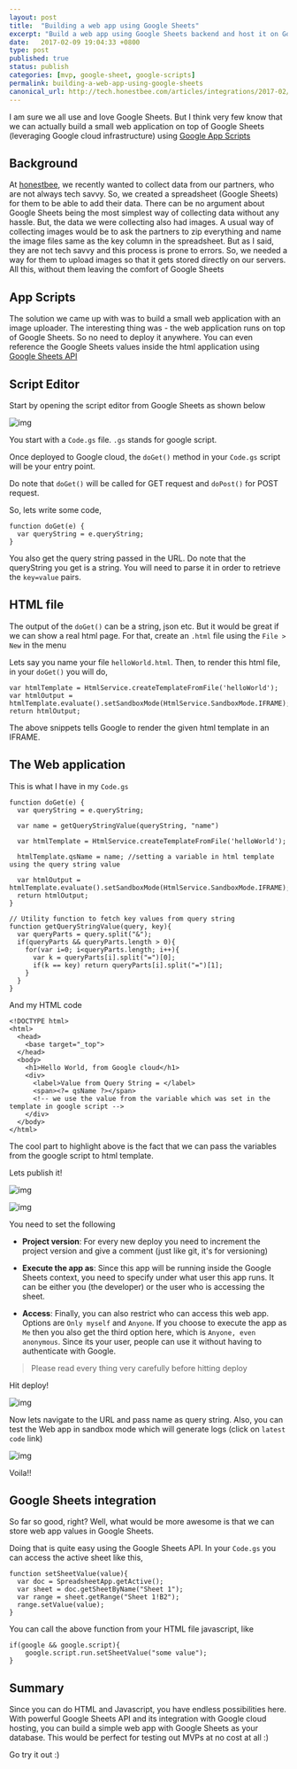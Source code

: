 ```yaml
---
layout: post
title:  "Building a web app using Google Sheets"
excerpt: "Build a web app using Google Sheets backend and host it on Google cloud infrastructure for free"
date:   2017-02-09 19:04:33 +0800
type: post
published: true
status: publish
categories: [mvp, google-sheet, google-scripts]
permalink: building-a-web-app-using-google-sheets
canonical_url: http://tech.honestbee.com/articles/integrations/2017-02/building-web-app-using-google-sheet
---
```


I am sure we all use and love Google Sheets. But I think very few know that we can actually build a small web application on top of Google Sheets (leveraging Google cloud infrastructure) using [Google App Scripts](https://developers.google.com/apps-script/)

## Background

At [honestbee](https://honestbee.sg), we recently wanted to collect data from our partners, who are not always tech savvy. So, we created a spreadsheet (Google Sheets) for them to be able to add their data. There can be no argument about Google Sheets being the most simplest way of collecting data without any hassle. But, the data we were collecting also had images. A usual way of collecting images would be to ask the partners to zip everything and name the image files same as the key column in the spreadsheet. But as I said, they are not tech savvy and this process is prone to errors. So, we needed a way for them to upload images so that it gets stored directly on our servers. All this, without them leaving the comfort of Google Sheets

## App Scripts

The solution we came up with was to build a small web application with an image uploader. The interesting thing was - the web application runs on top of Google Sheets. So no need to deploy it anywhere. You can even reference the Google Sheets values inside the html application using [Google Sheets API](https://developers.google.com/sheets/)

## Script Editor

Start by opening the script editor from Google Sheets as shown below

![img](/assets/post-images/20170207/script_editor.png)

You start with a `Code.gs` file. `.gs` stands for google script.

Once deployed to Google cloud, the `doGet()` method in your `Code.gs` script will be your entry point.

Do note that `doGet()` will be called for GET request and `doPost()` for POST request.

So, lets write some code,

```
function doGet(e) {
  var queryString = e.queryString;
}
```
You also get the query string passed in the URL. Do note that the queryString you get is a string. You will need to parse it in order to retrieve the `key=value` pairs.

## HTML file

The output of the `doGet()` can be a string, json etc. But it would be great if we can show a real html page. For that, create an `.html` file using the `File > New` in the menu

Lets say you name your file `helloWorld.html`. Then, to render this html file, in your `doGet()` you will do,

```
var htmlTemplate = HtmlService.createTemplateFromFile('helloWorld');
var htmlOutput = htmlTemplate.evaluate().setSandboxMode(HtmlService.SandboxMode.IFRAME);
return htmlOutput;
```

The above snippets tells Google to render the given html template in an IFRAME.

## The Web application

This is what I have in my `Code.gs`

```
function doGet(e) {
  var queryString = e.queryString;

  var name = getQueryStringValue(queryString, "name")

  var htmlTemplate = HtmlService.createTemplateFromFile('helloWorld');

  htmlTemplate.qsName = name; //setting a variable in html template using the query string value

  var htmlOutput = htmlTemplate.evaluate().setSandboxMode(HtmlService.SandboxMode.IFRAME);
  return htmlOutput;
}

// Utility function to fetch key values from query string
function getQueryStringValue(query, key){
  var queryParts = query.split("&");
  if(queryParts && queryParts.length > 0){
    for(var i=0; i<queryParts.length; i++){
      var k = queryParts[i].split("=")[0];
      if(k == key) return queryParts[i].split("=")[1];
    }
  }
}
```

And my HTML code

```
<!DOCTYPE html>
<html>
  <head>
    <base target="_top">
  </head>
  <body>
    <h1>Hello World, from Google cloud</h1>
    <div>
      <label>Value from Query String = </label>
      <span><?= qsName ?></span>
      <!-- we use the value from the variable which was set in the template in google script -->
    </div>
  </body>
</html>
```

The cool part to highlight above is the fact that we can pass the variables from the google script to html template.

Lets publish it!

![img](/assets/post-images/20170207/publish.png)

![img](/assets/post-images/20170207/deploy_web.png)

You need to set the following

* **Project version**: For every new deploy you need to increment the project version and give a comment (just like git, it's for versioning)

* **Execute the app as**: Since this app will be running inside the Google Sheets context, you need to specify under what user this app runs. It can be either you (the developer) or the user who is accessing the sheet.

* **Access**: Finally, you can also restrict who can access this web app. Options are `Only myself` and `Anyone`. If you choose to execute the app as `Me` then you also get the third option here, which is `Anyone, even anonymous`. Since its your user, people can use it without having to authenticate with Google.

> Please read every thing very carefully before hitting deploy

Hit deploy!

![img](/assets/post-images/20170207/deployed.png)

Now lets navigate to the URL and pass name as query string. Also, you can test the Web app in sandbox mode which will generate logs (click on `latest code` link)

![img](/assets/post-images/20170207/web_app.png)

Voila!!

## Google Sheets integration

So far so good, right? Well, what would be more awesome is that we can store web app values in Google Sheets.

Doing that is quite easy using the Google Sheets API. In your `Code.gs` you can access the active sheet like this,

```
function setSheetValue(value){
  var doc = SpreadsheetApp.getActive();
  var sheet = doc.getSheetByName("Sheet 1");
  var range = sheet.getRange("Sheet 1!B2");
  range.setValue(value);
}
```

You can call the above function from your HTML file javascript, like

```
if(google && google.script){
    google.script.run.setSheetValue("some value");
}
```

## Summary

Since you can do HTML and Javascript, you have endless possibilities here. With powerful Google Sheets API and its integration with Google cloud hosting, you can build a simple web app with Google Sheets as your database. This would be perfect for testing out MVPs at no cost at all :)

Go try it out :)
